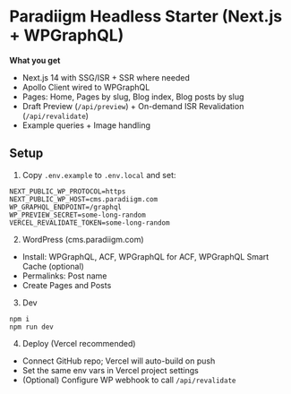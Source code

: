 # Paradiigm Headless Starter (Next.js + WPGraphQL)

**What you get**
- Next.js 14 with SSG/ISR + SSR where needed
- Apollo Client wired to WPGraphQL
- Pages: Home, Pages by slug, Blog index, Blog posts by slug
- Draft Preview (`/api/preview`) + On-demand ISR Revalidation (`/api/revalidate`)
- Example queries + Image handling

## Setup

1) Copy `.env.example` to `.env.local` and set:
```
NEXT_PUBLIC_WP_PROTOCOL=https
NEXT_PUBLIC_WP_HOST=cms.paradiigm.com
WP_GRAPHQL_ENDPOINT=/graphql
WP_PREVIEW_SECRET=some-long-random
VERCEL_REVALIDATE_TOKEN=some-long-random
```

2) WordPress (cms.paradiigm.com)
- Install: WPGraphQL, ACF, WPGraphQL for ACF, WPGraphQL Smart Cache (optional)
- Permalinks: Post name
- Create Pages and Posts

3) Dev
```
npm i
npm run dev
```

4) Deploy (Vercel recommended)
- Connect GitHub repo; Vercel will auto-build on push
- Set the same env vars in Vercel project settings
- (Optional) Configure WP webhook to call `/api/revalidate`
